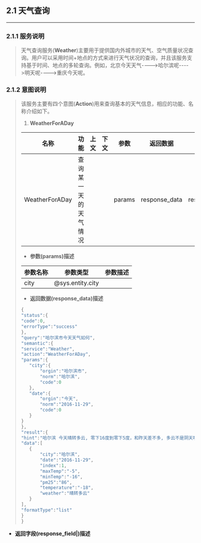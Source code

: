 ## 2.1 天气查询

---

### 2.1.1 服务说明

> 天气查询服务\(**Weather**\)主要用于提供国内外城市的天气、空气质量状况查询。用户可以采用时间+地点的方式来进行天气状况的查询，并且该服务支持基于时间、地点的多轮查询。例如，北京今天天气----&gt;哈尔滨呢----&gt;明天呢----&gt;重庆今天呢。

### 2.1.2 意图说明

> 该服务主要有四个意图\(**Action**\)用来查询基本的天气信息，相应的功能、名称介绍如下。
> 
> 1. **WeatherForADay**
> 
>   | 名称 | 功能 | 上文 | 下文 | 参数 | 返回数据 | 返回字段 |
>   | --- | --- | --- | --- | --- | --- | --- |
>   | WeatherForADay | 查询某一天的天气情况 |  |  | params | response\_data | response\_field |
> 
>   * **参数\(params\)描述**
> 
>   | 参数名称 | 参数类型 | 参数描述 |
>   | --- | --- | --- |
>   | city | @sys.entity.city |  |
> 
>   * **返回数据\(response\_data\)描述**
> 
>   ```go
>   {
>   "status":{
>   "code":0,
>   "errorType":"success"
>   },
>   "query":"哈尔滨市今天天气如何",
>   "semantic":{
>   "service":"Weather",
>   "action":"WeatherForADay",
>   "params":{
>      "city":{
>          "orgin":"哈尔滨市",
>          "norm":"哈尔滨",
>          "code":0
>      },
>      "date":{
>          "orgin":"今天",
>          "norm":"2016-11-29",
>          "code":0
>      }
>   }
>   },
>   "result":{
>   "hint":"哈尔滨 今天晴转多云, 零下16度到零下5度，和昨天差不多, 多云不是阴天哦……",
>   "data":[
>      {
>          "city":"哈尔滨",
>          "date":"2016-11-29",
>          "index":1,
>          "maxTemp":"-5",
>          "minTemp":"-16",
>          "pm25":"86",
>          "temperature":"-18",
>          "weather":"晴转多云"
>      }
>   ],
>   "formatType":"list"
>   }
>   }
>   ```
 * **返回字段\(response\_field|)描述**



